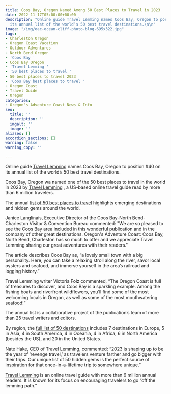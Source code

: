 ```yaml
---
title: Coos Bay, Oregon Named Among 50 Best Places to Travel in 2023
date: 2022-11-17T05:00:00+00:00
description: "Online guide Travel Lemming names Coos Bay, Oregon to position #40 on
  its annual list of the world’s 50 best travel destinations.\n\n"
image: "/img/oac-ocean-cliff-photo-blog-695x322.jpg"
tags:
- Charleston Oregon
- Oregon Coast Vacation
- Outdoor Adventures
- North Bend Oregon
- 'Coos Bay '
- Coos Bay Oregon
- 'Travel Lemming '
- '50 best places to travel '
- 50 best places to travel 2023
- 'Coos Bay best places to travel '
- Oregon Coast
- Travel Guide
- Oregon
categories:
- Oregon's Adventure Coast News & Info
seo:
  title: ''
  description: ''
  imgalt: ''
  image: ''
aliases: []
accordion_sections: []
warning: false
warning_copy: ''

---
```

Online guide [Travel Lemming](https://travellemming.com/) names Coos Bay, Oregon to position #40 on its annual list of the world’s 50 best travel destinations.

Coos Bay, Oregon wa named one of the 50 best places to travel in the world in 2023 by [Travel Lemming](https://travellemming.com/) , a US-based online travel guide read by more than 6 million travelers.

The annual [list of 50 best places to travel](https://travellemming.com/best-places-to-travel-2023/) highlights emerging destinations and hidden gems around the world.

Janice Langlinais, Executive Director of the Coos Bay-North Bend-Charleston Visitor & Convention Bureau commented: "We are so pleased to see the Coos Bay area included in this wonderful publication and in the company of other great destinations. Oregon's Adventure Coast: Coos Bay, North Bend, Charleston has so much to offer and we appreciate Travel Lemming sharing our great adventures with their readers."

The article describes Coos Bay as, “a lovely small town with a big personality. Here, you can take a relaxing stroll along the river, savor local oysters and seafood, and immerse yourself in the area’s railroad and logging history.”

Travel Lemming writer Victoria Folz commented, “The Oregon Coast is full of treasures to discover, and Coos Bay is a sparkling example. Among the fishing boats and riverfront wildflowers, you’ll find some of the most welcoming locals in Oregon, as well as some of the most mouthwatering seafood!”

The annual list is a collaborative project of the publication’s team of more than 25 travel writers and editors.

By region, the [full list of 50 destinations](https://travellemming.com/best-places-to-travel-2023/) includes 7 destinations in Europe, 5 in Asia, 4 in South America, 4 in Oceania, 4 in Africa, 6 in North America (besides the US), and 20 in the United States.

Nate Hake, CEO of Travel Lemming, commented: “2023 is shaping up to be the year of ‘revenge travel,’ as travelers venture farther and go bigger with their trips. Our unique list of 50 hidden gems is the perfect source of inspiration for that once-in-a-lifetime trip to somewhere unique.”

[Travel Lemming](https://travellemming.com/) is an online travel guide with more than 6 million annual readers. It is known for its focus on encouraging travelers to go “off the lemming path.”